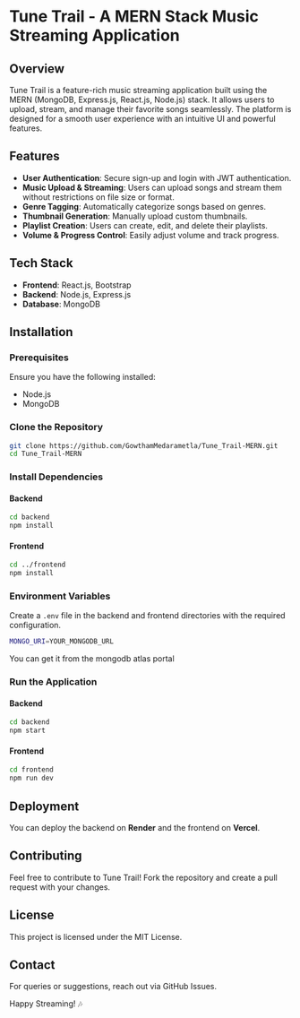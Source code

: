 # Tune Trail - A MERN Stack Music Streaming Application



## Overview
Tune Trail is a feature-rich music streaming application built using the MERN (MongoDB, Express.js, React.js, Node.js) stack. It allows users to upload, stream, and manage their favorite songs seamlessly. The platform is designed for a smooth user experience with an intuitive UI and powerful features.

## Features
- **User Authentication**: Secure sign-up and login with JWT authentication.
- **Music Upload & Streaming**: Users can upload songs and stream them without restrictions on file size or format.
- **Genre Tagging**: Automatically categorize songs based on genres.
- **Thumbnail Generation**: Manually upload custom thumbnails.
- **Playlist Creation**: Users can create, edit, and delete their playlists.
- **Volume & Progress Control**: Easily adjust volume and track progress.

## Tech Stack
- **Frontend**: React.js, Bootstrap
- **Backend**: Node.js, Express.js
- **Database**: MongoDB

## Installation
### Prerequisites
Ensure you have the following installed:
- Node.js
- MongoDB

### Clone the Repository
```sh
git clone https://github.com/GowthamMedarametla/Tune_Trail-MERN.git
cd Tune_Trail-MERN
```

### Install Dependencies
#### Backend
```sh
cd backend
npm install
```

#### Frontend
```sh
cd ../frontend
npm install
```

### Environment Variables
Create a `.env` file in the backend and frontend directories with the required configuration.
```sh
MONGO_URI=YOUR_MONGODB_URL
```
You can get it from the mongodb atlas portal

### Run the Application
#### Backend
```sh
cd backend
npm start
```

#### Frontend
```sh
cd frontend
npm run dev
```

## Deployment
You can deploy the backend on **Render** and the frontend on **Vercel**.

## Contributing
Feel free to contribute to Tune Trail! Fork the repository and create a pull request with your changes.

## License
This project is licensed under the MIT License.

## Contact
For queries or suggestions, reach out via GitHub Issues.

Happy Streaming! 🎶

